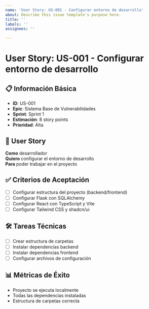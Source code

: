 ```yaml
---
name: 'User Story: US-001 - Configurar entorno de desarrollo'
about: Describe this issue template's purpose here.
title: ''
labels: ''
assignees: ''

---
```


# User Story: US-001 - Configurar entorno de desarrollo

## 📋 Información Básica
- **ID**: US-001
- **Epic**: Sistema Base de Vulnerabilidades
- **Sprint**: Sprint 1
- **Estimación**: 8 story points
- **Prioridad**: Alta

## 👤 User Story
**Como** desarrollador  
**Quiero** configurar el entorno de desarrollo  
**Para** poder trabajar en el proyecto  

## ✅ Criterios de Aceptación
- [ ] Configurar estructura del proyecto (backend/frontend)
- [ ] Configurar Flask con SQLAlchemy
- [ ] Configurar React con TypeScript y Vite
- [ ] Configurar Tailwind CSS y shadcn/ui

## 🛠️ Tareas Técnicas
- [ ] Crear estructura de carpetas
- [ ] Instalar dependencias backend
- [ ] Instalar dependencias frontend
- [ ] Configurar archivos de configuración

## 📊 Métricas de Éxito
- Proyecto se ejecuta localmente
- Todas las dependencias instaladas
- Estructura de carpetas correcta
